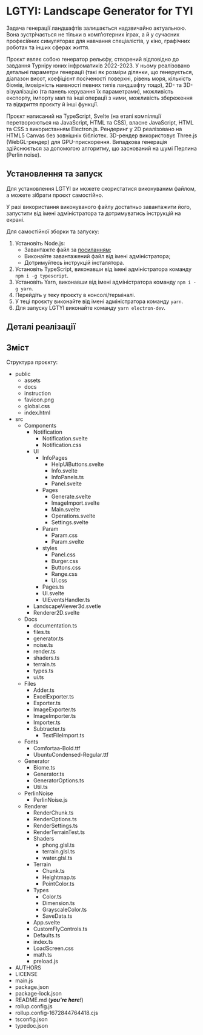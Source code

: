 # LGTYI: Landscape Generator for TYI

Задача генерації ландшафтів залишається надзвичайно актуальною. Вона зустрічається не тільки в комп’ютерних іграх, а й у сучасних професійних симуляторах для навчання спеціалістів, у кіно, графічних роботах та інших сферах життя.

Проєкт являє собою генератор рельєфу, створений відповідно до завдання Турніру юних інфроматиків 2022-2023. У ньому реалізовано детальні параметри генерації (такі як розміри ділянки, що генерується, діапазон висот, коефіцієнт посіченості поверхні, рівень моря, кількість біомів, імовірність наявності певних типів ландшафту тощо), 2D- та 3D-візуалізацію (та панель керування їх параметрами), можливість експорту, імпорту мап та інші операції з ними, можливість збереження та відкриття проєкту й інші функції.

Проєкт написаний на TypeScript, Svelte (на етапі компіляції перетворюються на JavaScript, HTML та CSS), власне JavaScript, HTML та CSS з використанням Electron.js. Рендеринг у 2D реалізовано на HTML5 Canvas без зовнішніх бібліотек. 3D-рендер використовує Three.js (WebGL-рендер) для GPU-прискорення. Випадкова генерація здійснюється за допомогою алгоритму, що заснований на шумі Перлина (Perlin noise).

## Установлення та запуск

Для установлення LGTYI ви можете скористатися виконуваним файлом, а можете зібрати проєкт самостійно.

У разі використання виконуваного файлу достатньо завантажити його, запустити від імені адміністратора та дотримуватись інструкцій на екрані.

Для самостійної зборки та запуску:

1. Установіть Node.js:
	- Завантажте файл за [посиланням](https://nodejs.org/dist/v18.12.1/node-v18.12.1-x64.msi);
	- Виконайте завантажений файл від імені адміністратора;
	- Дотримуйтесь інструкцій інсталятора.
2. Установіть TypeScript, виконавши від імені адміністратора команду `npm i -g typescript`.
3. Установіть Yarn, виконавши від імені адміністратора команду `npm i -g yarn`.
4. Перейдіть у теку проєкту в консолі/терміналі.
5. У теці проєкту виконайте від імені адміністратора команду `yarn`.
6. Для запуску LGTYI виконайте команду `yarn electron-dev`.

## Деталі реалізації

## Зміст

Структура проєкту:

<!-- UNDESCRIBED: assets, docs -->

- public
	- assets
	- docs
	- instruction
	- favicon.png
	- global.css
	- index.html
- src
	- Components
		- Notification
			- Notification.svelte
			- Notification.css
		- UI
			- InfoPages
				- HelpUiButtons.svelte
				- Info.svelte
				- InfoPanels.ts
				- Panel.svelte
			- Pages
			  - Generate.svelte
			  - ImageImport.svelte
			  - Main.svelte
			  - Operations.svelte
			  - Settings.svelte
			- Param
			  - Param.css
			  - Param.svelte
			- styles
				- Panel.css
			  - Burger.css
			  - Buttons.css
			  - Range.css
			  - UI.css
			- Pages.ts
			- UI.svelte
			- UIEventsHandler.ts
	  - LandscapeViewer3d.svetle
	  - Renderer2D.svelte
	- Docs
		- documentation.ts
		- files.ts
		- generator.ts
		- noise.ts
		- render.ts
		- shaders.ts
		- terrain.ts
		- types.ts
		- ui.ts
	- Files
	  - Adder.ts
	  - ExcelExporter.ts
	  - Exporter.ts
	  - ImageExporter.ts
	  - ImageImporter.ts
	  - Importer.ts
	  - Subtracter.ts
		- TextFileImport.ts
	- Fonts
	  - Comfortaa-Bold.ttf
	  - UbuntuCondensed-Regular.ttf
	- Generator
	  - Biome.ts
	  - Generator.ts
	  - GeneratorOptions.ts
	  - Util.ts
  - PerlinNoise
  	- PerlinNoise.js
  - Renderer
	  - RenderChunk.ts
	  - RenderOptions.ts
	  - RenderSettings.ts
	  - RenderTerrainTest.ts
	- Shaders
	  - phong.glsl.ts
	  - terrain.glsl.ts
	  - water.glsl.ts
	- Terrain
	  - Chunk.ts
	  - Heightmap.ts
	  - PointColor.ts
	- Types
	  - Color.ts
	  - Dimension.ts
	  - GrayscaleColor.ts
	  - SaveData.ts
	- App.svelte
	- CustomFlyControls.ts
	- Defaults.ts
	- index.ts
	- LoadScreen.css
	- math.ts
	- preload.js
- AUTHORS
- LICENSE
- main.js
- package.json
- package-lock.json
- README.md (***you're here!***)
- rollup.config.js
- rollup.config-1672844764418.cjs
- tsconfig.json
- typedoc.json

